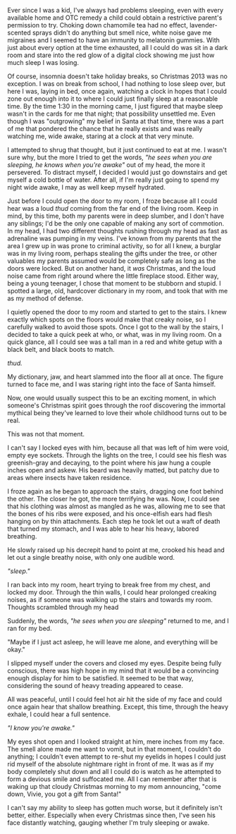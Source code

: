 Ever since I was a kid, I've always had problems sleeping, even with every available home and OTC remedy a child could obtain a restrictive parent's permission to try. Choking down chamomile tea had no effect, lavender-scented sprays didn't do anything but smell nice, white noise gave me migraines and I seemed to have an immunity to melatonin gummies. With just about every option at the time exhausted, all I could do was sit in a dark room and stare into the red glow of a digital clock showing me just how much sleep I was losing. 

Of course, insomnia doesn't take holiday breaks, so Christmas 2013 was no exception. I was on break from school, I had nothing to lose sleep over, but here I was, laying in bed, once again, watching a clock in hopes that I could zone out enough into it to where I could just finally sleep at a reasonable time. By the time 1:30 in the morning came, I just figured that maybe sleep wasn't in the cards for me that night; that possibility unsettled me. Even though I was "outgrowing" my belief in Santa at that time, there was a part of me that pondered the chance that he really exists and was really watching me, wide awake, staring at a clock at that very minute. 

I attempted to shrug that thought, but it just continued to eat at me. I wasn't sure why, but the more I tried to get the words, *"he sees when you are sleeping, he knows when you're awake"* out of my head, the more it persevered. To distract myself, I decided I would just go downstairs and get myself a cold bottle of water. After all, if I'm really just going to spend my night wide awake, I may as well keep myself hydrated.

Just before I could open the door to my room, I froze because all I could hear was a loud *thud* coming from the far end of the living room. Keep in mind, by this time, both my parents were in deep slumber, and I don't have any siblings; I'd be the only one capable of making any sort of commotion. In my head, I had two different thoughts rushing through my head as fast as adrenaline was pumping in my veins. I've known from my parents that the area I grew up in was prone to criminal activity, so for all I knew, a burglar was in my living room, perhaps stealing the gifts under the tree, or other valuables my parents assumed would be completely safe as long as the doors were locked. But on another hand, it *was* Christmas, and the loud noise came from right around where the little fireplace stood. Either way, being a young teenager, I chose that moment to be stubborn and stupid. I spotted a large, old, hardcover dictionary in my room, and took that with me as my method of defense.

I quietly opened the door to my room and started to get to the stairs. I knew exactly which spots on the floors would make that creaky noise, so I carefully walked to avoid those spots. Once I got to the wall by the stairs, I decided to take a quick peek at who, or what, was in my living room. On a quick glance, all I could see was a tall man in a red and white getup with a black belt, and black boots to match.

*thud.*

My dictionary, jaw, and heart slammed into the floor all at once. The figure turned to face me, and I was staring right into the face of Santa himself.

Now, one would usually suspect this to be an exciting moment, in which someone's Christmas spirit goes through the roof discovering the immortal mythical being they've learned to love their whole childhood turns out to be real. 

This was not that moment.

I can't say I locked eyes with him, because all that was left of him were void, empty eye sockets. Through the lights on the tree, I could see his flesh was greenish-gray and decaying, to the point where his jaw hung a couple inches open and askew. His beard was heavily matted, but patchy due to areas where insects have taken residence. 

I froze again as he began to approach the stairs, dragging one foot behind the other. The closer he got, the more terrifying he was. Now, I could see that his clothing was almost as mangled as he was, allowing me to see that the bones of his ribs were exposed, and his once-elfish ears had flesh hanging on by thin attachments. Each step he took let out a waft of death that turned my stomach, and I was able to hear his heavy, labored breathing.

He slowly raised up his decrepit hand to point at me, crooked his head and let out a single breathy noise, with only one audible word.

*"sleep."*

I ran back into my room, heart trying to break free from my chest, and locked my door. Through the thin walls, I could hear prolonged creaking noises, as if someone was walking up the stairs and towards my room. Thoughts scrambled through my head 

Suddenly, the words, *"he sees when you are sleeping"* returned to me, and I ran for my bed. 

"Maybe if I just act asleep, he will leave me alone, and everything will be okay." 

I slipped myself under the covers and closed my eyes. Despite being fully conscious, there was high hope in my mind that it would be a convincing enough display for him to be satisfied. It seemed to be that way, considering the sound of heavy treading appeared to cease.

All was peaceful, until I could feel hot air hit the side of my face and could once again hear that shallow breathing. Except, this time, through the heavy exhale, I could hear a full sentence.

*"I know you're awake."*

My eyes shot open and I looked straight at him, mere inches from my face. The smell alone made me want to vomit, but in that moment, I couldn't do anything; I couldn't even attempt to re-shut my eyelids in hopes I could just rid myself of the absolute nightmare right in front of me. It was as if my body completely shut down and all I could do is watch as he attempted to form a devious smile and suffocated me. All I can remember after that is waking up that cloudy Christmas morning to my mom announcing, "come down, Vivie, you got a gift from Santa!"

I can't say my ability to sleep has gotten much worse, but it definitely isn't better, either. Especially when every Christmas since then, I've seen his face distantly watching, gauging whether I'm truly sleeping or awake.